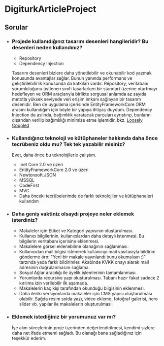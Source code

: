 # DigiturkArticleProject

## Sorular

* ### Projede kullanıdığınız tasarım desenleri hangileridir? Bu desenleri neden kullandınız?
  * Repository
  * Dependency Injection
  
  Tasarım desenleri bizlere daha yönetilebilir ve okunabilir kod yazmak konusunda avantajlar sağlar. Bunun yanında performans ve geliştirilebilirlik konusunda da katkıları vardır. Repository, veritabanı sorumluluğunu üstlenen sınıfı tasarlarken bir standart üzerine oturtmayı hedefleyen ve ORM araçlarıyla birlikte sorgusal anlamda az sayıda metotla yüksek seviyede veri erişim imkanı sağlayan bir tasarım desenidir. Ben de uygulama içerisinde EntityFrameworkCore ORM aracını kullandığım için böyle bir yapıya ihtiyaç duydum.
  Dependency Injection da aslında, bağımlılık yaratacak parçaları ayrıştırıp, bunların dışarıdan verilip bağımlılığı minimize etme işlemidir. bkz. [Loosely Coupled](https://en.wikipedia.org/wiki/Loose_coupling)
  
* ### Kullandığınız teknoloji ve kütüphaneler hakkında daha önce tecrübeniz oldu mu? Tek tek yazabilir misiniz?
  Evet, daha önce bu teknolojilerle çalıştım.
  * .net Core 2.0 ve üzeri
  * EntityFrameworkCore 2.0 ve üzeri
  * Newtonsoft.JSON
  * MSSQL
  * CodeFirst
  * MVC
  * Daha önceki tecrübelerimde de farklı teknolojiler ve kütüphaneleri kullandım

* ### Daha geniş vaktiniz olsaydı projeye neler eklemek isterdiniz?
  * Makaleler için Etiket ve Kategori yapısının oluşturulması.
  * Kullanıcı bilgilerinin, kullanıcılardan daha detaylı istenmesi. Bu bilgilerin veritabanı içerisine eklenmesi.
  * Makalelere görsel eklenebilme olanağının sağlanması.
  * Kullanıcıdan mail bilgisi istenerek kullanıcıyı mail vasıtasıyla bildirim gönderme örn: "Yeni bir makale yayınlandı bunu okumalısın :)" tarzında yada farklı bildirimler. Akabinde KVKK onayı alarak mail adresinin doğrulanmasını sağlama.
  * Sosyal Ağlar aracılığı ile üyelik işlemlerinin tamamlanması.
  * Yorumlarda recursive yapı oluşturulması. Tabanı hazır fakat sadece 2 kırılıma izin verilebilir ilk aşamada.
  * Makalelerin kaç kişi tarafından okunduğu bilgisinin eklenmesi.
  * Daha ileriki versiyonlarda makaleler için CMS yapısı oluşturulması olabilir. Sağda resim solda yazı, video ekleme, fotoğraf galerisi, hero slider vb. yapılar ile makalelerin oluşturulması.
  
* ### Eklemek istediğiniz bir yorumunuz var mı?
  İşe alım süreçlerinin proje üzerinden değerlendirilmesi, kendimi sizlere daha net ifade etmemi sağladı. Bu olanağı bana sağladığınız için teşekkür ederim.
